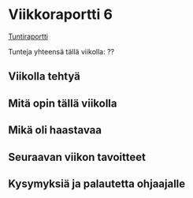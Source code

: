 # Viikkoraportti 6

[Tuntiraportti](https://github.com/heidihas/tira-harjoitustyo/blob/master/Dokumentaatio/Tuntiraportti.md)

Tunteja yhteensä tällä viikolla: ??

## Viikolla tehtyä

## Mitä opin tällä viikolla

## Mikä oli haastavaa

## Seuraavan viikon tavoitteet

## Kysymyksiä ja palautetta ohjaajalle
